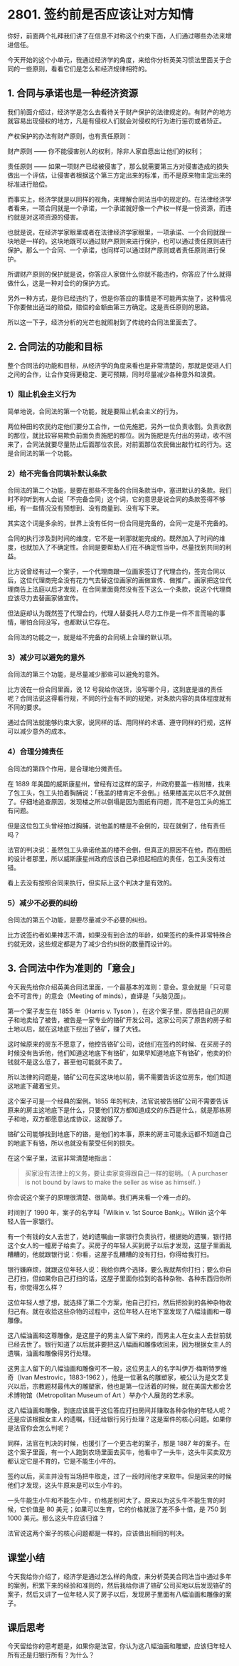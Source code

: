 # 2801. 签约前是否应该让对方知情

你好，前面两个礼拜我们讲了在信息不对称这个约束下面，人们通过哪些办法来增进信任。

今天开始的这个小单元，我通过经济学的角度，来给你分析英美习惯法里面关于合同的一些原则，看看它们是怎么和经济规律相符的。

## 1. 合同与承诺也是一种经济资源

我们前面介绍过，经济学是怎么去看待关于财产保护的法律规定的。有财产的地方就容易出现侵权的地方，凡是有侵权人们就会对侵权的行为进行惩罚或者矫正。

产权保护的办法有财产原则，也有责任原则：

财产原则 —— 你不能侵害别人的权利，除非人家自愿出让他们的权利；

责任原则 —— 如果一项财产已经被侵害了，那么就需要第三方对侵害造成的损失做出一个评估，让侵害者根据这个第三方定出来的标准，而不是原来物主定出来的标准进行赔偿。

而事实上，经济学就是以同样的视角，来理解合同法当中的规定的。在法律经济学者看来，一项合同就是一个承诺，一个承诺就好像一个产权一样是一份资源，而违约就是对这项资源的侵害。

也就是说，在经济学家眼里或者在法律经济学家眼里，一项承诺、一个合同就跟一块地是一样的。这块地既可以通过财产原则来进行保护，也可以通过责任原则进行保护。那么一个合同、一个承诺，也同样可以通过财产原则或者责任原则进行保护。

所谓财产原则的保护就是说，你答应人家做什么你就不能违约，你答应了什么就得做什么，这是一种对合约的保护方式。

另外一种方式，是你已经违约了，但是你答应的事情是不可能再实施了，这种情况下你要做出适当的赔偿，赔偿的金额由第三方确定。这是责任原则的思路。

所以这一下子，经济分析的光芒也就照射到了传统的合同法里面去了。

## 2. 合同法的功能和目标

整个合同法的功能和目标，从经济学的角度来看也是非常清楚的，那就是促进人们之间的合作，让合作变得更稳定、更可预期，同时尽量减少各种意外和浪费。

### 1）阻止机会主义行为

简单地说，合同法的第一个功能，就是要阻止机会主义的行为。

两位种田的农民约定他们要分工合作，一位先施肥，另外一位负责收割。负责收割的那位，就比较容易欺负前面负责施肥的那位。因为施肥是先付出的劳动，收不回来了，合同法就要尽量防止后面那位农民，对前面那位农民做出敲竹杠的行为。这是合同法的第一个功能。

### 2）给不完备合同填补默认条款

合同法的第二个功能，是要在那些不完备的合同条款当中，塞进默认的条款。我们时不时听到有人会说「不完备合同」这个词，它的意思是说合同的条款签得不够细，有一些情况没有预想到、没有商量到、没有写下来。

其实这个词是多余的，世界上没有任何一份合同是完备的，合同一定是不完备的。

合同的执行涉及到时间的维度，它不是一刹那就能完成的。既然加入了时间的维度，也就加入了不确定性。合同是要帮助人们在不确定性当中，尽量找到共同的利益。

比方说曾经有过一个案子，一个代理商跟一位画家签订了代理合约，签完合同以后，这位代理商完全没有花力气去替这位画家的画做宣传、做推广。画家把这位代理商告上法庭以后才发现，在合同里面竟然没有签下这么一个条款，说这个代理商应该尽力去替画家做宣传。

但法庭却认为既然签了代理合约，代理人替委托人尽力工作是一件不言而喻的事情，哪怕合同没写，也都默认它存在。

合同法的功能之一，就是给不完备的合同填上合理的默认项。

### 3）减少可以避免的意外

合同法的第三个功能，是尽量减少那些可以避免的意外。

比方说在一份合同里面，说 12 号我给你送货，没写哪个月，这到底是谁的责任呢？合同法说这得看行规，不同的行业有不同的规矩，对条款内容的具体程度就有不同的要求。

通过合同法就能够约束大家，说同样的话、用同样的术语、遵守同样的行规，这样可以减少意外的成本。

### 4）合理分摊责任

合同法的第四个作用，是合理地分摊责任。

在 1889 年美国的威斯康星州，曾经有过这样的案子，州政府要盖一栋附楼，找来了包工头，包工头拍着胸脯说：「我盖的楼肯定不会倒。」结果楼盖完以后不久就倒了。仔细地追查原因，发现楼之所以倒塌是因为图纸有问题，而不是包工头的施工有问题。

但是这位包工头曾经拍过胸脯，说他盖的楼是不会倒的，现在就倒了，他有责任吗？

法官的判决说：虽然包工头承诺他盖的楼不会倒，但真正的原因不在他，而在图纸的设计者那里，所以威斯康星州政府应该自己承担起相应的责任，包工头没有过错。

看上去没有按照合同来执行，但实际上这个判决才是有效的。

### 5）减少不必要的纠纷

合同法的第五个功能，是要尽量减少不必要的纠纷。

比方说签约者如果神志不清，如果没有到合法的年龄，如果签约的条件非常特殊合约就无效，这些规定都是为了减少合约纠纷的数量而设计的。

 


## 3. 合同法中作为准则的「意会」

今天我先给你介绍英美合同法里面，一个最基本的准则：意会。意会就是「只可意会不可言传」的意会（Meeting of minds），直译是「头脑见面」。

第一个案子发生在 1855 年（Harris v. Tyson ），在这个案子里，原告把自己的房子和地卖给了被告，被告是一家专业的铬矿开发公司。这家公司买了原告的房子和土地以后，就在这地底下挖出了铬矿，赚了大钱。

这时候原来的房东不愿意了，他控告铬矿公司，说他们在签约的时候、在买房子的时候没有告诉他，他们知道这地底下有铬矿，如果早知道地底下有铬矿，他卖的价钱就不是这么低了，甚至他可能就不卖了。

所以法律的问题是，铬矿公司在买这块地以前，需不需要告诉这位房东，他们知道这地底下藏着宝贝。

这个案子可是一个经典的案例。1855 年的判决，法官说被告铬矿公司不需要告诉原来的房主这地底下是什么，只要他们双方都知道成交的东西是什么，就是那栋房子和地，双方都愿意达成协议，这就够了。

铬矿公司能够找到地底下的铬，是他们的本事，原来的房主可能永远都不知道自己的地底下有铬，所以也就没有蒙受任何的损失。

在这个案子里，法官非常清楚地指出：

> 买家没有法律上的义务，要让卖家变得跟自己一样的聪明。（ A purchaser is not bound by laws to make the seller as wise as himself. ）

你会说这个案子的原理很清楚、很简单。我们再来看一个难一点的。

时间到了 1990 年，案子的名字叫「Wilkin v. 1st Source Bank」。Wilkin 这个年轻人告一家银行。

有一个有钱的女人去世了，她的遗嘱由一家银行负责执行，根据她的遗嘱，银行把这个女人的一幢房子给卖了。买房子的年轻人买到房子以后才发现，这屋子里面乱糟糟的，他就跟银行说：你看，这屋子乱糟糟的没有打扫，你得给我打扫。

银行嫌麻烦，就跟这位年轻人说：我给你两个选择，要么我就帮你打扫；要么你自己打扫，但如果你自己打扫的话，这屋子里面你捡到的各种杂物、各种东西归你所有，你觉得怎么样？

这位年轻人想了想，就选择了第二个方案，他自己打扫，然后把捡到的各种杂物收归己有。就在收拾这些杂物的过程中，这位年轻人在地下室发现了八幅油画和一尊雕像。

这八幅油画和这尊雕像，是这屋子的男主人留下来的，而男主人在女主人去世前就已经去世了。银行知道了以后就非要把这八幅画和雕像收回来，因为根据女主人的遗嘱，油画和雕像得另行处理。

这男主人留下的八幅油画和雕像可不一般，这位男主人的名字叫伊万·梅斯特罗维奇（Ivan Mestrovic，1883-1962 ），他是一位著名的雕塑家，被公认为是文艺复兴以后，宗教题材最伟大的雕塑家，他也是第一位活着的时候，就在美国大都会艺术博物馆（Metropolitan Museum of Art ）举办个人展览的艺术家。

这八幅油画和雕像，到底应该属于这位答应打扫房间并赚取各种杂物的年轻人呢？还是应该根据女主人的遗嘱，归还给银行另行处理？这是案件的核心问题。如果你是法官你会怎么判呢？

同样，法官在判决的时候，也援引了一个更古老的案子，那是 1887 年的案子。在这个案子里面，有一个人跑到农场里面去买牛，他看中了一头牛，这头牛买卖双方都认定它是不育的，它是不能生小牛的。

签约以后，买主并没有当场把牛取走，过了一段时间他才来取牛。但是回来的时候他们才发现，这头牛原来是可以生小牛的。

一头牛能生小牛和不能生小牛，价格差别可大了。原来以为这头牛不能生育的时候，它价值是 80 美元；如果可以生育，它的价格就涨了差不多十倍，是 750 到 1000 美元。那么这头牛应该归谁？

法官说这两个案子的核心问题都是一样的，应该做出相同的判决。

## 课堂小结

今天我给你介绍了，经济学是通过怎么样的角度，来分析英美合同法当中通过多年的案例，积累下来的经验和准则的，然后我给你讲了铬矿公司买地以后发现铬矿的案子，然后又讲了一位年轻人买了房子以后，发现房子里面有八幅油画和雕像的案子。

## 课后思考

今天留给你的思考题是，如果你是法官，你认为这八幅油画和雕塑，应该归年轻人所有还是归银行所有？为什么？

